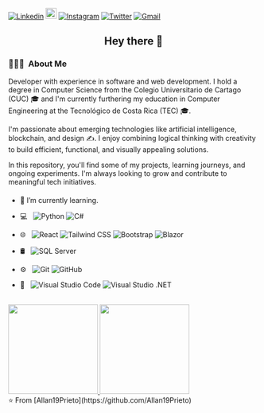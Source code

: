 [![Linkedin](https://img.shields.io/badge/-LinkedIn-blue?style=flat&logo=Linkedin&logoColor=white)](https://www.linkedin.com/in/allan-prieto-sofware-engineer-b20567149/)
[<img src="https://img.shields.io/github/followers/Allan19Prieto?label=follow&style=social" height="22" title="Follow me" />](https://github.com/Allan19Prieto) 
[![Instagram](https://img.shields.io/badge/-Instagram-c13584?style=flat&labelColor=c13584&logo=instagram&logoColor=white)](https://www.instagram.com/rubenprietoba)
[![Twitter](https://img.shields.io/badge/-Twitter-1DA1F2?style=flat&labelColor=1DA1F2&logo=twitter&logoColor=white)](https://twitter.com/AllanPrieto3)
[![Gmail](https://img.shields.io/badge/-Gmail-c14438?style=flat&logo=Gmail&logoColor=white)](mailto:leandra.silva@ccc.ufcg.edu.br)

<h2 align="center"> Hey there 👋</h2>

<h3> 👨🏻‍💻 &nbsp;About Me </h3>

Developer with experience in software and web development. I hold a degree in Computer Science from the Colegio Universitario de Cartago (CUC) 🎓 and I'm currently furthering my education in Computer Engineering at the Tecnológico de Costa Rica (TEC) 🎓.

I'm passionate about emerging technologies like artificial intelligence, blockchain, and design ✍️. I enjoy combining logical thinking with creativity to build efficient, functional, and visually appealing solutions.

In this repository, you'll find some of my projects, learning journeys, and ongoing experiments. I'm always looking to grow and contribute to meaningful tech initiatives.

- 🌱 I’m currently learning. <img height="20">

- 💻 &nbsp;
  ![Python](https://img.shields.io/badge/-Python-333333?style=flat&logo=python)
  ![C#](https://img.shields.io/badge/-C%23-333333?style=flat&logo=C%23&logoColor=00599C)

  
- 🌐 &nbsp;
  ![React](https://img.shields.io/badge/-React-333333?style=flat&logo=react&logoColor=61DAFB)
  ![Tailwind CSS](https://img.shields.io/badge/-Tailwind%20CSS-333333?style=flat&logo=tailwind-css&logoColor=38B2AC)
  ![Bootstrap](https://img.shields.io/badge/-Bootstrap-333333?style=flat&logo=bootstrap&logoColor=563D7C)
  ![Blazor](https://img.shields.io/badge/-Blazor-333333?style=flat&logo=Blazor&logoColor=00599C)
- 🛢 &nbsp;
  ![SQL Server](https://img.shields.io/badge/-SQL%20Server-333333?style=flat&logo=Microsoft%20SQL%20Server&logoColor=CC2927)
- ⚙️ &nbsp;
  ![Git](https://img.shields.io/badge/-Git-333333?style=flat&logo=git)
  ![GitHub](https://img.shields.io/badge/-GitHub-333333?style=flat&logo=github)
- 🔧 &nbsp;
  ![Visual Studio Code](https://img.shields.io/badge/-Visual%20Studio%20Code-333333?style=flat&logo=visual-studio-code&logoColor=007ACC)
  ![Visual Studio .NET](https://img.shields.io/badge/-Visual%20Studio%20.NET-333333?style=flat&logo=Visual%20Studio&logoColor=F400A1)
<br/>

<a href="https://github.com/Allan19Prieto">
  <img height="180em" src="https://github-readme-stats.vercel.app/api/?username=Allan19Prieto&theme=buefy&layout=compact" />
  <img height="180em" src="https://github-readme-stats.vercel.app/api/top-langs/?username=Allan19Prieto&theme=buefy&layout=compact" />
</a>
<br/>
⭐️ From [Allan19Prieto](https://github.com/Allan19Prieto)

